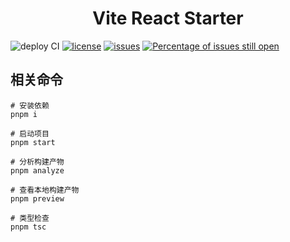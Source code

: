 <h1 align="center">
Vite React Starter
</h1>

![deploy CI][deploy-ci]
[![license][license-img]][license-url]
[![issues][issues-img]][issues-url]
[![Percentage of issues still open][percentage-issues-img]][percentage-issues-url]


## 相关命令

```shell
# 安装依赖
pnpm i

# 启动项目
pnpm start

# 分析构建产物
pnpm analyze

# 查看本地构建产物
pnpm preview

# 类型检查
pnpm tsc
```

[license-img]: https://badgen.net/badge/license/MIT/blue
[license-url]: https://github.com/pansyjs/vite-react-starter/blob/main/LICENSE
[issues-img]: https://img.shields.io/github/issues/pansyjs/vite-react-starter
[issues-url]: https://github.com/pansyjs/vite-react-starter/issues
[percentage-issues-img]: http://isitmaintained.com/badge/open/pansyjs/vite-react-starter.svg
[percentage-issues-url]: http://isitmaintained.com/project/pansyjs/vite-react-starter 'Percentage of issues still open'
[deploy-ci]: https://github.com/pansyjs/vite-react-starter/workflows/Deploy/badge.svg
